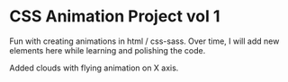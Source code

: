 # CSS Animation Project vol 1

Fun with creating animations in html / css-sass.
Over time, I will add new elements here while learning and polishing the code.

Added clouds with flying animation on X axis.
